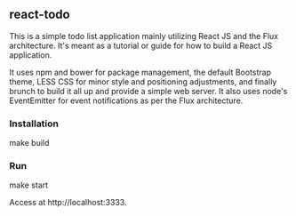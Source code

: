 ## react-todo

This is a simple todo list application mainly utilizing React JS and the Flux architecture. It's meant as a tutorial or guide for how to build a React JS application.

It uses npm and bower for package management, the default Bootstrap theme, LESS CSS for minor style and positioning adjustments, and finally brunch to build it all up and provide a simple web server. It also uses node's EventEmitter for event notifications as per the Flux architecture.

### Installation

make build

### Run

make start

Access at http://localhost:3333.
